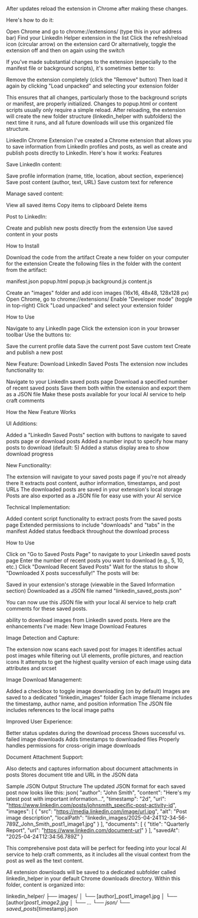 
After updates reload the extension in Chrome after making these changes.

Here's how to do it:

Open Chrome and go to chrome://extensions/ (type this in your address bar)
Find your LinkedIn Helper extension in the list
Click the refresh/reload icon (circular arrow) on the extension card
Or alternatively, toggle the extension off and then on again using the switch

If you've made substantial changes to the extension (especially to the manifest file or background scripts), it's sometimes better to:

Remove the extension completely (click the "Remove" button)
Then load it again by clicking "Load unpacked" and selecting your extension folder

This ensures that all changes, particularly those to the background scripts or manifest, are properly initialized. Changes to popup.html or content scripts usually only require a simple reload.
After reloading, the extension will create the new folder structure (linkedin_helper with subfolders) the next time it runs, and all future downloads will use this organized file structure.


LinkedIn Chrome Extension
I've created a Chrome extension that allows you to save information from LinkedIn profiles and posts, as well as create and publish posts directly to LinkedIn. Here's how it works:
Features

Save LinkedIn content:

Save profile information (name, title, location, about section, experience)
Save post content (author, text, URL)
Save custom text for reference


Manage saved content:

View all saved items
Copy items to clipboard
Delete items


Post to LinkedIn:

Create and publish new posts directly from the extension
Use saved content in your posts



How to Install

Download the code from the artifact
Create a new folder on your computer for the extension
Create the following files in the folder with the content from the artifact:

manifest.json
popup.html
popup.js
background.js
content.js


Create an "images" folder and add icon images (16x16, 48x48, 128x128 px)
Open Chrome, go to chrome://extensions/
Enable "Developer mode" (toggle in top-right)
Click "Load unpacked" and select your extension folder

How to Use

Navigate to any LinkedIn page
Click the extension icon in your browser toolbar
Use the buttons to:

Save the current profile data
Save the current post
Save custom text
Create and publish a new post

New Feature: Download LinkedIn Saved Posts
The extension now includes functionality to:

Navigate to your LinkedIn saved posts page
Download a specified number of recent saved posts
Save them both within the extension and export them as a JSON file
Make these posts available for your local AI service to help craft comments

How the New Feature Works

UI Additions:

Added a "LinkedIn Saved Posts" section with buttons to navigate to saved posts page or download posts
Added a number input to specify how many posts to download (default: 5)
Added a status display area to show download progress


New Functionality:

The extension will navigate to your saved posts page if you're not already there
It extracts post content, author information, timestamps, and post URLs
The downloaded posts are saved in your extension's local storage
Posts are also exported as a JSON file for easy use with your AI service


Technical Implementation:

Added content script functionality to extract posts from the saved posts page
Extended permissions to include "downloads" and "tabs" in the manifest
Added status feedback throughout the download process



How to Use

Click on "Go to Saved Posts Page" to navigate to your LinkedIn saved posts page
Enter the number of recent posts you want to download (e.g., 5, 10, etc.)
Click "Download Recent Saved Posts"
Wait for the status to show "Downloaded X posts successfully!"
The posts will be:

Saved in your extension's storage (viewable in the Saved Information section)
Downloaded as a JSON file named "linkedin_saved_posts.json"



You can now use this JSON file with your local AI service to help craft comments for these saved posts.

ability to download images from LinkedIn saved posts. Here are the enhancements I've made:
New Image Download Features

Image Detection and Capture:

The extension now scans each saved post for images
It identifies actual post images while filtering out UI elements, profile pictures, and reaction icons
It attempts to get the highest quality version of each image using data attributes and srcset


Image Download Management:

Added a checkbox to toggle image downloading (on by default)
Images are saved to a dedicated "linkedin_images" folder
Each image filename includes the timestamp, author name, and position information
The JSON file includes references to the local image paths


Improved User Experience:

Better status updates during the download process
Shows successful vs. failed image downloads
Adds timestamps to downloaded files
Properly handles permissions for cross-origin image downloads


Document Attachment Support:

Also detects and captures information about document attachments in posts
Stores document title and URL in the JSON data



Sample JSON Output Structure
The updated JSON format for each saved post now looks like this:
json{
  "author": "John Smith",
  "content": "Here's my latest post with important information...",
  "timestamp": "2d",
  "url": "https://www.linkedin.com/posts/johnsmith_specific-post-activity-id",
  "images": [
    {
      "src": "https://media.linkedin.com/image/url.jpg",
      "alt": "Post image description",
      "localPath": "linkedin_images/2025-04-24T12-34-56-789Z_John_Smith_post1_image1.jpg"
    }
  ],
  "documents": [
    {
      "title": "Quarterly Report",
      "url": "https://www.linkedin.com/document-url"
    }
  ],
  "savedAt": "2025-04-24T12:34:56.789Z"
}


This comprehensive post data will be perfect for feeding into your local AI service to help craft comments, as it includes all the visual context from the post as well as the text content.


All extension downloads will be saved to a dedicated subfolder called linkedin_helper in your default Chrome downloads directory. Within this folder, content is organized into:

linkedin_helper/
├── images/
│   └── [author]_post1_image1.jpg
│   └── [author]_post1_image2.jpg
│   └── ...
└── json/
    └── saved_posts_[timestamp].json